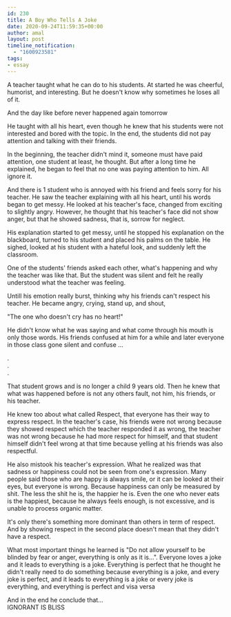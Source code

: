 ```yaml
---
id: 230
title: A Boy Who Tells A Joke
date: 2020-09-24T11:59:35+00:00
author: amal
layout: post
timeline_notification:
  - "1600923581"
tags:
- essay
---
```

A teacher taught what he can do to his students. At started he was cheerful, humorist, and interesting. But he doesn't know why sometimes he loses all of it.

And the day like before never happened again tomorrow

He taught with all his heart, even though he knew that his students were not interested and bored with the topic. In the end, the students did not pay attention and talking with their friends.

In the beginning, the teacher didn't mind it, someone must have paid attention, one student at least, he thought. But after a long time he explained, he began to feel that no one was paying attention to him. All ignore it.

And there is 1 student who is annoyed with his friend and feels sorry for his teacher. He saw the teacher explaining with all his heart, until his words began to get messy. He looked at his teacher's face, changed from exciting to slightly angry. However, he thought that his teacher's face did not show anger, but that he showed sadness, that is, sorrow for neglect.

His explanation started to get messy, until he stopped his explanation on the blackboard, turned to his student and placed his palms on the table. He sighed, looked at his student with a hateful look, and suddenly left the classroom.

One of the students' friends asked each other, what's happening and why the teacher was like that. But the student was silent and felt he really understood what the teacher was feeling.

Untill his emotion really burst, thinking why his friends can't respect his teacher. He became angry, crying, stand up, and shout,

"The one who doesn't cry has no heart!"

He didn't know what he was saying and what come through his mouth is only those words. His friends confused at him for a while and later everyone in those class gone silent and confuse …

.  
.  
.

That student grows and is no longer a child 9 years old. Then he knew that what was happened before is not any others fault, not him, his friends, or his teacher.

He knew too about what called Respect, that everyone has their way to express respect. In the teacher's case, his friends were not wrong because they showed respect which the teacher responded it as wrong, the teacher was not wrong because he had more respect for himself, and that student himself didn't feel wrong at that time because yelling at his friends was also respectful.

He also mistook his teacher's expression. What he realized was that sadness or happiness could not be seen from one's expression. Many people said those who are happy is always smile, or it can be looked at their eyes, but everyone is wrong. Because happiness can only be measured by shit. The less the shit he is, the happier he is. Even the one who never eats is the happiest, because he always feels enough, is not excessive, and is unable to process organic matter.

It's only there's something more dominant than others in term of respect. And by showing respect in the second place doesn't mean that they didn't have a respect.

What most important things he learned is "Do not allow yourself to be blinded by fear or anger, everything is only as it is…". Everyone loves a joke and it leads to everything is a joke. Everything is perfect that he thought he didn't really need to do something because everything is a joke, and every joke is perfect, and it leads to everything is a joke or every joke is everything, and everything is perfect and visa versa

And in the end he conclude that…  
IGNORANT IS BLISS